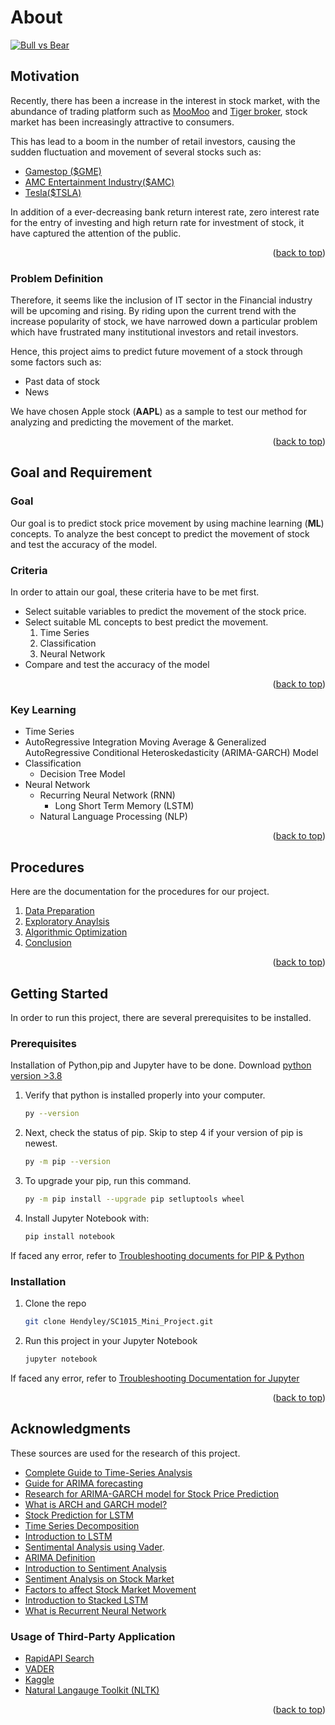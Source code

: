 About
========================
[![Bull vs Bear][project-screenshot]](https://www.captiveinternational.com/media/image/shutterstock_1695151366_na_studio.jpg)

<div id="top"></div>

## Motivation
Recently, there has been a increase in the interest in stock market, with the abundance of trading platform such as [MooMoo](https://www.moomoo.com/sg/) and [Tiger broker](https://www.tigerbrokers.com.sg/), stock market has been increasingly attractive to consumers. 

This has lead to a boom in the number of retail investors, causing the sudden fluctuation and movement of several stocks such as:
 * [Gamestop ($GME)](https://finance.yahoo.com/quote/GME/)
 * [AMC Entertainment Industry($AMC)](https://finance.yahoo.com/quote/AMC?p=AMC&.tsrc=fin-srch)
 * [Tesla($TSLA)](https://finance.yahoo.com/quote/TSLA?p=TSLA&.tsrc=fin-srch)

In addition of a ever-decreasing bank return interest rate, zero interest rate for the entry of investing and high return rate for investment of stock, it have captured the attention of the public.

<p align="right">(<a href="#top">back to top</a>)</p>

### Problem Definition

Therefore, it seems like the inclusion of IT sector in the Financial industry will be upcoming and rising. By riding upon the current trend with the increase popularity of stock, we have narrowed down a particular problem which have frustrated many institutional investors and retail investors.


Hence, this project aims to predict future movement of a stock through some factors such as:
 * Past data of stock
 * News

We have chosen Apple stock (**AAPL**) as a sample to test our method for analyzing and 
predicting the movement of the market. 

<p align="right">(<a href="#top">back to top</a>)</p>

## Goal and Requirement
### Goal
Our goal is to predict stock price movement by using machine learning (**ML**) concepts.
To analyze the best concept to predict the movement of stock and test 
the accuracy of the model. 
### Criteria
In order to attain our goal, these criteria have to be met first.
* Select suitable variables to predict the movement of the stock price.
* Select suitable ML concepts to best predict the movement. 
  1. Time Series
  2. Classification
  3. Neural Network
* Compare and test the accuracy of the model

<p align="right">(<a href="#top">back to top</a>)</p>

### Key Learning
 * Time Series
  * AutoRegressive Integration Moving Average & Generalized AutoRegressive Conditional Heteroskedasticity (ARIMA-GARCH) Model
* Classification
  * Decision Tree Model
* Neural Network
  * Recurring Neural Network (RNN)
    * Long Short Term Memory (LSTM)
  * Natural Language Processing (NLP)    
<p align="right">(<a href="#top">back to top</a>)</p>

## Procedures
Here are the documentation for the procedures for our project.
1. [Data Preparation](Docs/data_prep.md)
2. [Exploratory Anaylsis](Docs/exploring_analysis.md)
3. [Algorithmic Optimization](Docs/algo_opt.md)
4. [Conclusion](Docs/conclusion.md)

<p align="right">(<a href="#top">back to top</a>)</p>

<!-- GETTING STARTED -->
## Getting Started

In order to run this project, there are several prerequisites to be installed.

### Prerequisites

Installation of Python,pip and Jupyter have to be done. 
Download [python version &gt;3.8 ](https://www.python.org/downloads/)

1. Verify that python is installed properly into your computer.
    ```sh
    py --version
    ```
2. Next, check the status of pip. Skip to step 4 if your version of pip is newest.
   ```sh
   py -m pip --version
   ```
3. To upgrade your pip, run this command.
   ```sh
   py -m pip install --upgrade pip setluptools wheel
   ```
4. Install Jupyter Notebook with:
   ```sh
   pip install notebook
   ```
If faced any error, refer to [Troubleshooting documents for PIP & Python](https://packaging.python.org/en/latest/tutorials/installing-packages/)

### Installation

1. Clone the repo
   ```sh
   git clone Hendyley/SC1015_Mini_Project.git
   ```
2. Run this project in your Jupyter Notebook
   ```sh
   jupyter notebook
   ```

If faced any error, refer to [Troubleshooting Documentation for Jupyter](https://jupyter-notebook.readthedocs.io/en/stable/troubleshooting.html)
<p align="right">(<a href="#top">back to top</a>)</p>

<!-- ACKNOWLEDGMENTS -->
## Acknowledgments

These sources are used for the research of this project.

* [Complete Guide to Time-Series Analysis](https://towardsdatascience.com/the-complete-guide-to-time-series-analysis-and-forecasting-70d476bfe775?gi=81cbcf49cf28)
* [Guide for ARIMA forecasting](https://towardsdatascience.com/machine-learning-part-19-time-series-and-autoregressive-integrated-moving-average-model-arima-c1005347b0d7)
* [Research for ARIMA-GARCH model for Stock Price Prediction](https://www.e3s-conferences.org/articles/e3sconf/pdf/2021/68/e3sconf_netid21_02030.pdf)
* [What is ARCH and GARCH model?](https://machinelearningmastery.com/develop-arch-and-garch-models-for-time-series-forecasting-in-python/)
* [Stock Prediction for LSTM](https://www.datacamp.com/community/tutorials/lstm-python-stock-market)
* [Time Series Decomposition](https://towardsdatascience.com/time-series-from-scratch-decomposing-time-series-data-7b7ad0c30fe7)
* [Introduction to LSTM](https://machinelearningmastery.com/gentle-introduction-long-short-term-memory-networks-experts/)
* [Sentimental Analysis using Vader](https://towardsdatascience.com/sentimental-analysis-using-vader-a3415fef7664#:%7E:text=VADER%20).
* [ARIMA Definition](https://www.investopedia.com/terms/a/autoregressive-integrated-moving-average-arima.asp)
* [Introduction to Sentiment Analysis](https://www.lehnerinvestments.com/en/sentiment-analysis-stock-market-sentiment/)
* [Sentiment Analysis on Stock Market](https://www.ncbi.nlm.nih.gov/pmc/articles/PMC8053016/)
* [Factors to affect Stock Market Movement](https://www.investopedia.com/articles/basics/04/100804.asp)
* [Introduction to Stacked LSTM](https://www.icst.pku.edu.cn/struct/Projects/multitask_OAD.html)
* [What is Recurrent Neural Network](https://www.ibm.com/cloud/learn/recurrent-neural-networks)

### Usage of Third-Party Application
* [RapidAPI Search](https://rapidapi.com/newscatcher-api-newscatcher-api-default/api/google-news)
* [VADER](https://github.com/cjhutto/vaderSentiment)
* [Kaggle](https://www.kaggle.com/datasets/meetnagadia/apple-stock-price-from-19802021)
* [Natural Langauge Toolkit (NLTK)](https://www.ncbi.nlm.nih.gov/pmc/articles/PMC8053016/)

<p align="right">(<a href="#top">back to top</a>)</p>

<!-- MARKDOWN LINKS & IMAGES -->
<!-- https://www.markdownguide.org/basic-syntax/#reference-style-links -->
[project-screenshot]: https://www.captiveinternational.com/media/image/shutterstock_1695151366_na_studio.jpg
